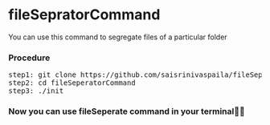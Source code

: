 # fileSepratorCommand

You can use this command to segregate files of a particular folder

### Procedure

<pre>
step1: git clone https://github.com/saisrinivaspaila/fileSepratorCommand.git
step2: cd fileSeperatorCommand
step3: ./init
</pre>

### Now you can use fileSeperate command in your terminal🎉🥳
